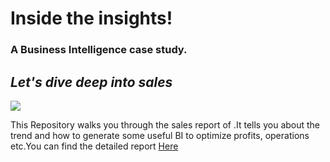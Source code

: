# Inside the insights!
### A Business Intelligence case study.
## _Let's dive deep into sales_

[![](https://img.shields.io/badge/PowerBI-F2C811?style=for-the-badge&logo=Power%20BI&logoColor=white)](https://github.com/preranaah/Sales-Insights/blob/main/sales_dashboard.pbit)

This Repository walks you through the sales report of <CompanyX>.It tells you about the trend and how to generate some useful BI to optimize profits, operations etc.You can find the detailed report [Here](https://github.com/preranaah/Sales-Insights/blob/main/Insights.pdf)
